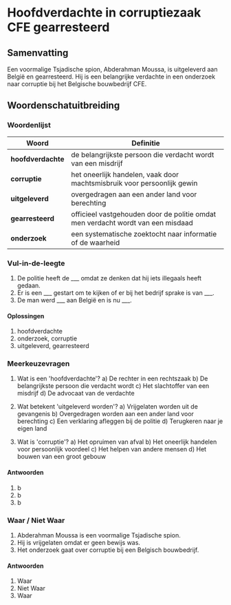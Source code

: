 # Hoofdverdachte in corruptiezaak CFE gearresteerd

## Samenvatting
Een voormalige Tsjadische spion, Abderahman Moussa, is uitgeleverd aan België en gearresteerd. Hij is een belangrijke verdachte in een onderzoek naar corruptie bij het Belgische bouwbedrijf CFE.

## Woordenschatuitbreiding

### Woordenlijst

| Woord | Definitie |
|-------|-----------|
| **hoofdverdachte** | de belangrijkste persoon die verdacht wordt van een misdrijf |
| **corruptie** | het oneerlijk handelen, vaak door machtsmisbruik voor persoonlijk gewin |
| **uitgeleverd** | overgedragen aan een ander land voor berechting |
| **gearresteerd** | officieel vastgehouden door de politie omdat men verdacht wordt van een misdaad |
| **onderzoek** | een systematische zoektocht naar informatie of de waarheid |

### Vul-in-de-leegte
1. De politie heeft de ___ omdat ze denken dat hij iets illegaals heeft gedaan.
2. Er is een ___ gestart om te kijken of er bij het bedrijf sprake is van ___.
3. De man werd ___ aan België en is nu ___.

#### Oplossingen
1. hoofdverdachte
2. onderzoek, corruptie
3. uitgeleverd, gearresteerd

### Meerkeuzevragen
1. Wat is een 'hoofdverdachte'?
   a) De rechter in een rechtszaak
   b) De belangrijkste persoon die verdacht wordt
   c) Het slachtoffer van een misdrijf
   d) De advocaat van de verdachte

2. Wat betekent 'uitgeleverd worden'?
   a) Vrijgelaten worden uit de gevangenis
   b) Overgedragen worden aan een ander land voor berechting
   c) Een verklaring afleggen bij de politie
   d) Terugkeren naar je eigen land

3. Wat is 'corruptie'?
   a) Het opruimen van afval
   b) Het oneerlijk handelen voor persoonlijk voordeel
   c) Het helpen van andere mensen
   d) Het bouwen van een groot gebouw

#### Antwoorden
1. b
2. b
3. b

### Waar / Niet Waar
1. Abderahman Moussa is een voormalige Tsjadische spion.
2. Hij is vrijgelaten omdat er geen bewijs was.
3. Het onderzoek gaat over corruptie bij een Belgisch bouwbedrijf.

#### Antwoorden
1. Waar
2. Niet Waar
3. Waar